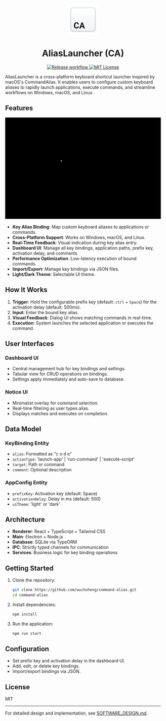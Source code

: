 <p align="center">
<img src="./src/renderer/assets/logo.svg" alt="Logo" width="100">
</p>
<h1 align='center'> AliasLauncher (CA) </h1>

<p align="center">
    <a href="https://github.com/wuchuheng/command-alias/actions/workflows/release.yml">
        <img src="https://github.com/wuchuheng/command-alias/actions/workflows/release.yml/badge.svg" alt="Release workflow">
    </a>
    <a href="https://opensource.org/licenses/MIT">
        <img src="https://img.shields.io/badge/License-MIT-yellow.svg" alt="MIT License" />
    </a>
</p>

AliasLauncher is a cross-platform keyboard shortcut launcher inspired by macOS's CommandAlias. It enables users to configure custom keyboard aliases to rapidly launch applications, execute commands, and streamline workflows on Windows, macOS, and Linux.

## Features

<p align='center'>
<img src="./src/renderer/assets/example.gif" controls width="800"  />
</p>

- **Key Alias Binding**: Map custom keyboard aliases to applications or commands.
- **Cross-Platform Support**: Works on Windows, macOS, and Linux.
- **Real-Time Feedback**: Visual indication during key alias entry.
- **Dashboard UI**: Manage all key bindings, application paths, prefix key, activation delay, and comments.
- **Performance Optimization**: Low-latency execution of bound commands.
- **Import/Export**: Manage key bindings via JSON files.
- **Light/Dark Theme**: Selectable UI theme.

## How It Works

1. **Trigger**: Hold the configurable prefix key (default: `ctrl` + `Space`) for the activation delay (default: 500ms).
2. **Input**: Enter the bound key alias.
3. **Visual Feedback**: Dialog UI shows matching commands in real-time.
4. **Execution**: System launches the selected application or executes the command.

## User Interfaces

### Dashboard UI

- Central management hub for key bindings and settings.
- Tabular view for CRUD operations on bindings.
- Settings apply immediately and auto-save to database.

### Notice UI

- Minimalist overlay for command selection.
- Real-time filtering as user types alias.
- Displays matches and executes on completion.

## Data Model

### KeyBinding Entity

- `alias`: Formatted as "c o d e"
- `actionType`: 'launch-app' | 'run-command' | 'execute-script'
- `target`: Path or command
- `comment`: Optional description

### AppConfig Entity

- `prefixKey`: Activation key (default: Space)
- `activationDelay`: Delay in ms (default: 500)
- `uiTheme`: 'light' or 'dark'

## Architecture

- **Renderer**: React + TypeScript + Tailwind CSS
- **Main**: Electron + Node.js
- **Database**: SQLite via TypeORM
- **IPC**: Strictly typed channels for communication
- **Services**: Business logic for key binding operations

## Getting Started

1. Clone the repository:
   ```bash
   git clone https://github.com/wuchuheng/command-alias.git
   cd command-alias
   ```
2. Install dependencies:
   ```bash
   npm install
   ```
3. Run the application:
   ```bash
   npm run start
   ```

## Configuration

- Set prefix key and activation delay in the dashboard UI.
- Add, edit, or delete key bindings.
- Import/export bindings via JSON.

## License

MIT

---

For detailed design and implementation, see [SOFTWARE_DESIGN.md](SOFTWARE_DESIGN.md).
